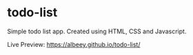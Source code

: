 # todo-list

Simple todo list app. Created using HTML, CSS and Javascript.

Live Preview: https://albeey.github.io/todo-list/